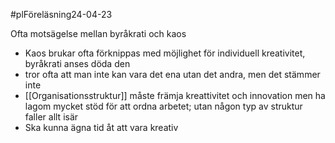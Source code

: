#plFöreläsning24-04-23 

Ofta motsägelse mellan byråkrati och kaos
- Kaos brukar ofta förknippas med möjlighet för individuell kreativitet, byråkrati anses döda den
- tror ofta att man inte kan vara det ena utan det andra, men det stämmer inte 
- [[Organisationsstruktur]] måste främja kreattivitet och innovation men ha lagom mycket stöd för att ordna arbetet; utan någon typ av struktur faller allt isär
- Ska kunna ägna tid åt att vara kreativ
